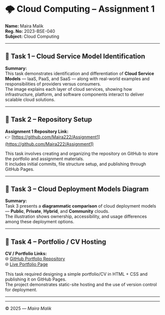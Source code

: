 # 🌩️ Cloud Computing – Assignment 1

**Name:** Maira Malik  
**Reg. No:** 2023-BSE-040  
**Subject:** Cloud Computing  

---

## 🧩 Task 1 – Cloud Service Model Identification

**Summary:**  
This task demonstrates identification and differentiation of **Cloud Service Models** — IaaS, PaaS, and SaaS — along with real-world examples and responsibilities of providers versus consumers.  
The image explains each layer of cloud services, showing how infrastructure, platform, and software components interact to deliver scalable cloud solutions.

---

## 🧩 Task 2 – Repository Setup

**Assignment 1 Repository Link:**  
👉 [https://github.com/Maira222/Assignment1](https://github.com/Maira222/Assignment1)

This task involves creating and organizing the repository on GitHub to store the portfolio and assignment materials.  
It includes initial commits, file structure setup, and publishing through GitHub Pages.

---

## 🧩 Task 3 – Cloud Deployment Models Diagram

**Summary:**  
Task 3 presents a **diagrammatic comparison** of cloud deployment models — **Public**, **Private**, **Hybrid**, and **Community** clouds.  
The illustration shows ownership, accessibility, and usage differences among these deployment options.

---

## 🧩 Task 4 – Portfolio / CV Hosting

**CV / Portfolio Links:**  
🌐 [GitHub Portfolio Repository](https://github.com/Maira222/Assignment1)  
🌐 [Live Portfolio Page](https://maira222.github.io/mairamalik.github.io/)

This task required designing a simple portfolio/CV in HTML + CSS and publishing it on GitHub Pages.  
The project demonstrates static-site hosting and the use of version control for deployment.

---

---

© 2025 — *Maira Malik*
